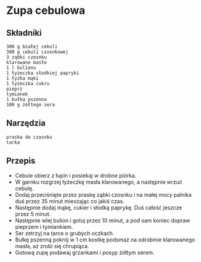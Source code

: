 # Zupa cebulowa

## Składniki

    300 g białej cebuli
    300 g cebuli czosnkowej
    3 ząbki czosnku
    klarowane masło
    1 l bulionu
    1 łyżeczka słodkiej papryki
    1 łyżka mąki
    1 łyżeczka cukru
    pieprz
    tymianek
    1 bułka pszenna
    100 g żółtego sera

## Narzędzia

    praska do czosnku
    tarka

## Przepis

- Cebule obierz z łupin i posiekaj w drobne piórka.
- W garnku rozgrzej łyżeczkę masła klarowanego, a następnie wrzuć cebulę.
- Dodaj przeciśnięte przez praskę ząbki czosnku i na małej mocy palnika duś przez 35 minut mieszając co jakiś czas.
- Następnie dodaj mąkę, cukier i słodką paprykę. Duś całość jeszcze przez 5 minut.
- Następnie wlej bulion i gotuj przez 10 minut, a pod sam koniec dopraw pieprzem i tymiankiem.
- Ser zetrzyj na tarce o grubych oczkach.
- Bułkę pszenną pokrój w 1 cm kostkę podsmaż na odrobinie klarowanego masła, aż zrobi się chrupiąca.
- Gotową zupę podawaj grzankami i posyp żółtym serem.
